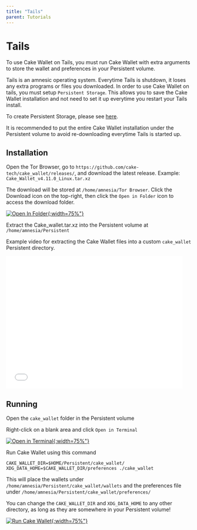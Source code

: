 ```yaml
---
title: "Tails"
parent: Tutorials
---
```


# Tails

To use Cake Wallet on Tails, you must run Cake Wallet with extra arguments to store the wallet and preferences in your Persistent volume.

Tails is an amnesic operating system. Everytime Tails is shutdown, it loses any extra programs or files you downloaded. In order to use Cake Wallet on tails, you must setup `Persistent Storage`. This allows you to save the Cake Wallet installation and not need to set it up everytime you restart your Tails install.

To create Persistent Storage, please see [here](https://tails.net/doc/persistent_storage/create/index.en.html).

It is recommended to put the entire Cake Wallet installation under the Persistent volume to avoid re-downloading everytime Tails is started up.

## Installation

Open the Tor Browser, go to `https://github.com/cake-tech/cake_wallet/releases/`, and download the latest release. Example: `Cake_Wallet_v4.11.0_Linux.tar.xz`

The download will be stored at `/home/amnesia/Tor Browser`. Click the Download icon on the top-right, then click the `Open in Folder` icon to access the download folder.

[![Open In Folder](./image.png){:width=75%"}](./image.png)

Extract the Cake_wallet.tar.xz into the Persistent volume at `/home/amnesia/Persistent`

Example video for extracting the Cake Wallet files into a custom `cake_wallet` Persistent directory.

<iframe width="480" height="360" src="./extract.webm" frameborder="0"> </iframe>

## Running

Open the `cake_wallet` folder in the Persistent volume

Right-click on a blank area and click `Open in Terminal`

[![Open in Terminal](./image2.png){:width=75%"}](./image2.png)

Run Cake Wallet using this command

`CAKE_WALLET_DIR=$HOME/Persistent/cake_wallet/ XDG_DATA_HOME=$CAKE_WALLET_DIR/preferences ./cake_wallet`

This will place the wallets under `/home/amnesia/Persistent/cake_wallet/wallets` and the preferences file under `/home/amnesia/Persistent/cake_wallet/preferences/`

You can change the `CAKE_WALLET_DIR` and `XDG_DATA_HOME` to any other directory, as long as they are somewhere in your Persistent volume!

[![Run Cake Wallet](./image3.png){:width=75%"}](./image3.png)
